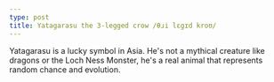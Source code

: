 ```yaml
---
type: post
title: Yatagarasu the 3-legged crow /θɹi lɛgɪd kroʊ/
---
```

Yatagarasu is a lucky symbol in Asia. He's not a mythical creature like dragons or the Loch Ness Monster, he's a real animal that represents random chance
and evolution.